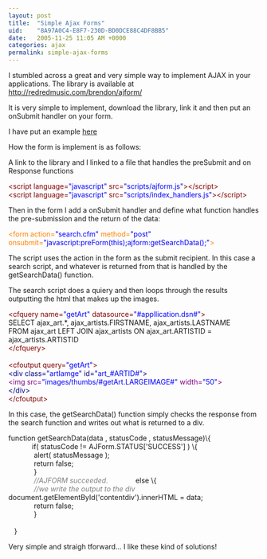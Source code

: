 ```yaml
---
layout: post
title:  "Simple Ajax Forms"
uid:	"8A97A0C4-E8F7-230D-BD0DCE88C4DF8BB5"
date:   2005-11-25 11:05 AM +0000
categories: ajax
permalink: simple-ajax-forms
---
```

I stumbled across a great and very simple way to implement AJAX in your applications. The library is available at <a href="http://redredmusic.com/brendon/ajform/">http://redredmusic.com/brendon/ajform/</a> 

It is very simple to implement, download the library, link it and then put an onSubmit handler on your form. 

I have put an example <a href="/ajax/">here</a>

How the form is implement is as follows:

A link to the library and I linked to a file that handles the preSubmit and on Response functions
<div class="code"><FONT COLOR=NAVY><FONT COLOR=MAROON>&lt;script language=<FONT COLOR=BLUE>"javascript"</FONT> src=<FONT COLOR=BLUE>"scripts/ajform.js"</FONT>&gt;</FONT></FONT><FONT COLOR=NAVY><FONT COLOR=MAROON>&lt;/script&gt;</FONT></FONT><br>
<FONT COLOR=NAVY><FONT COLOR=MAROON>&lt;script language=<FONT COLOR=BLUE>"javascript"</FONT> src=<FONT COLOR=BLUE>"scripts/index_handlers.js"</FONT>&gt;</FONT></FONT><FONT COLOR=NAVY><FONT COLOR=MAROON>&lt;/script&gt;</FONT></FONT></div>

Then in the form I add a onSubmit handler and define what function handles the pre-submission and the return of the data:
<div class="code"><FONT COLOR=NAVY><FONT COLOR=FF8000>&lt;form action=<FONT COLOR=BLUE>"search.cfm"</FONT> method=<FONT COLOR=BLUE>"post"</FONT> onsubmit=<FONT COLOR=BLUE>"javascript:preForm(this);ajform:getSearchData();"</FONT>&gt;</FONT></FONT></div>

The script uses the action in the form as the submit recipient. In this case a search script, and whatever is returned from that is handled by the getSearchData() function.

The search script does a quiery and then loops through the results outputting the html that makes up the images.

<div class="code"><FONT COLOR=MAROON>&lt;cfquery name=<FONT COLOR=BLUE>"getArt"</FONT> datasource=<FONT COLOR=BLUE>"#appllication.dsn#"</FONT>&gt;</FONT><br>
SELECT ajax_art.*, ajax_artists.FIRSTNAME, ajax_artists.LASTNAME<br>
FROM ajax_art LEFT JOIN ajax_artists ON ajax_art.ARTISTID = ajax_artists.ARTISTID<br>
<FONT COLOR=MAROON>&lt;/cfquery&gt;</FONT><br>
<br>
<FONT COLOR=MAROON>&lt;cfoutput query=<FONT COLOR=BLUE>"getArt"</FONT>&gt;</FONT><br>
<FONT COLOR=NAVY>&lt;div class=<FONT COLOR=BLUE>"artIamge"</FONT>  id=<FONT COLOR=BLUE>"art_#ARTID#"</FONT>&gt;</FONT><br>
<FONT COLOR=NAVY><FONT COLOR=PURPLE>&lt;img src=<FONT COLOR=BLUE>"images/thumbs/#getArt.LARGEIMAGE#"</FONT> width=<FONT COLOR=BLUE>"50"</FONT>&gt;</FONT></FONT><br>
<FONT COLOR=NAVY>&lt;/div&gt;</FONT><br>
<FONT COLOR=MAROON>&lt;/cfoutput&gt;</FONT></div>

In this case, the getSearchData() function simply checks the response from the search function and writes out what is returned to a div. 
<div class="code">function getSearchData(data , statusCode , statusMessage)\{<br>
&nbsp;&nbsp;&nbsp;&nbsp;&nbsp;&nbsp;&nbsp;&nbsp;&nbsp;&nbsp;&nbsp;&nbsp;if( statusCode != AJForm.STATUS['SUCCESS'] ) \{<br>
&nbsp;&nbsp;&nbsp;&nbsp;&nbsp;&nbsp;&nbsp;&nbsp;&nbsp; &nbsp;&nbsp;&nbsp;alert( statusMessage );<br>
&nbsp;&nbsp;&nbsp;&nbsp;&nbsp;&nbsp;&nbsp;&nbsp;&nbsp;&nbsp;&nbsp;&nbsp; return false;<br>
&nbsp;&nbsp;&nbsp;&nbsp;&nbsp;&nbsp;&nbsp;&nbsp;&nbsp; &nbsp;&nbsp;&nbsp;}<br>
&nbsp;&nbsp;&nbsp;&nbsp;&nbsp;&nbsp;&nbsp;&nbsp;&nbsp; <FONT COLOR=GRAY><I>&nbsp;&nbsp;&nbsp;//AJFORM succeeded.</I></FONT>
&nbsp;&nbsp;&nbsp;&nbsp;&nbsp;&nbsp;&nbsp;&nbsp;&nbsp; &nbsp;&nbsp;&nbsp;else \{<br>
&nbsp;&nbsp;&nbsp;&nbsp;&nbsp;&nbsp;&nbsp;&nbsp;&nbsp;&nbsp;&nbsp;&nbsp;<FONT COLOR=GRAY><I> //we write the output to the div</I></FONT>
&nbsp;&nbsp;&nbsp;&nbsp;&nbsp;&nbsp;&nbsp;&nbsp;&nbsp;&nbsp;&nbsp;&nbsp; document.getElementById('contentdiv').innerHTML = data;<br>
&nbsp;&nbsp;&nbsp;&nbsp;&nbsp;&nbsp;&nbsp;&nbsp;&nbsp;&nbsp;&nbsp;&nbsp; return false;<br>
&nbsp;&nbsp;&nbsp;&nbsp;&nbsp;&nbsp;&nbsp;&nbsp;&nbsp; &nbsp;&nbsp;&nbsp;}<br>
<br>
&nbsp;&nbsp;&nbsp;}</div>

Very simple and straigh tforward... I like these kind of solutions!